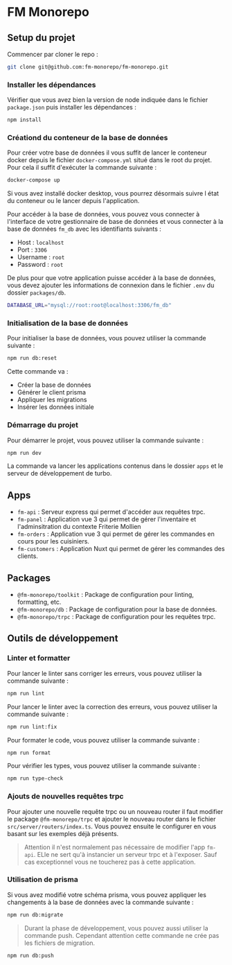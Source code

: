 # FM Monorepo

## Setup du projet

Commencer par cloner le repo :

```bash
git clone git@github.com:fm-monorepo/fm-monorepo.git
```

### Installer les dépendances

Vérifier que vous avez bien la version de node indiquée dans le fichier `package.json` puis installer les dépendances :

```bash
npm install
```

### Créationd du conteneur de la base de données

Pour créer votre base de données il vous suffit de lancer le conteneur docker depuis le fichier `docker-compose.yml` situé dans le root du projet. Pour cela il suffit d'exécuter la commande suivante :

```bash
docker-compose up
```

Si vous avez installé docker desktop, vous pourrez désormais suivre l état du conteneur ou le lancer depuis l'application.

Pour accéder à la base de données, vous pouvez vous connecter à l'interface de votre gestionnaire de base de données et vous connecter à la base de données `fm_db` avec les identifiants suivants :

- Host : `localhost`
- Port : `3306`
- Username : `root`
- Password : `root`

De plus pour que votre application puisse accéder à la base de données, vous devez ajouter les informations de connexion dans le fichier `.env` du dossier `packages/db`.

```bash
DATABASE_URL="mysql://root:root@localhost:3306/fm_db"
```

### Initialisation de la base de données

Pour initialiser la base de données, vous pouvez utiliser la commande suivante :

```bash
npm run db:reset
```

Cette commande va :

- Créer la base de données
- Générer le client prisma
- Appliquer les migrations
- Insérer les données initiale

### Démarrage du projet

Pour démarrer le projet, vous pouvez utiliser la commande suivante :

```bash
npm run dev
```

La commande va lancer les applications contenus dans le dossier `apps` et le serveur de développement de turbo.

## Apps

- `fm-api` : Serveur express qui permet d'accéder aux requêtes trpc.
- `fm-panel` : Application vue 3 qui permet de gérer l'inventaire et l'adminsitration du contexte Friterie Mollien
- `fm-orders` : Application vue 3 qui permet de gérer les commandes en cours pour les cuisiniers.
- `fm-customers` : Application Nuxt qui permet de gérer les commandes des clients.

## Packages

- `@fm-monorepo/toolkit` : Package de configuration pour linting, formatting, etc.
- `@fm-monorepo/db` : Package de configuration pour la base de données.
- `@fm-monorepo/trpc` : Package de configuration pour les requêtes trpc.

## Outils de développement

### Linter et formatter

Pour lancer le linter sans corriger les erreurs, vous pouvez utiliser la commande suivante :

```bash
npm run lint
```

Pour lancer le linter avec la correction des erreurs, vous pouvez utiliser la commande suivante :

```bash
npm run lint:fix
```

Pour formater le code, vous pouvez utiliser la commande suivante :

```bash
npm run format
```

Pour vérifier les types, vous pouvez utiliser la commande suivante :

```bash
npm run type-check
```

### Ajouts de nouvelles requêtes trpc

Pour ajouter une nouvelle requête trpc ou un nouveau router il faut modifier le package `@fm-monorepo/trpc` et ajouter le nouveau router dans le fichier `src/server/routers/index.ts`. Vous pouvez ensuite le configurer en vous basant sur les exemples déjà présents.

> Attention il n'est normalement pas nécessaire de modifier l'app `fm-api`. ELle ne sert qu'à instancier un serveur trpc et à l'exposer. Sauf cas exceptionnel vous ne toucherez pas à cette application.

### Utilisation de prisma

Si vous avez modifié votre schéma prisma, vous pouvez appliquer les changements à la base de données avec la commande suivante :

```bash
npm run db:migrate
```
 > Durant la phase de développement, vous pouvez aussi utiliser la commande push. Cependant attention cette commande ne crée pas les fichiers de migration.
 
 ```bash
 npm run db:push
 ```





